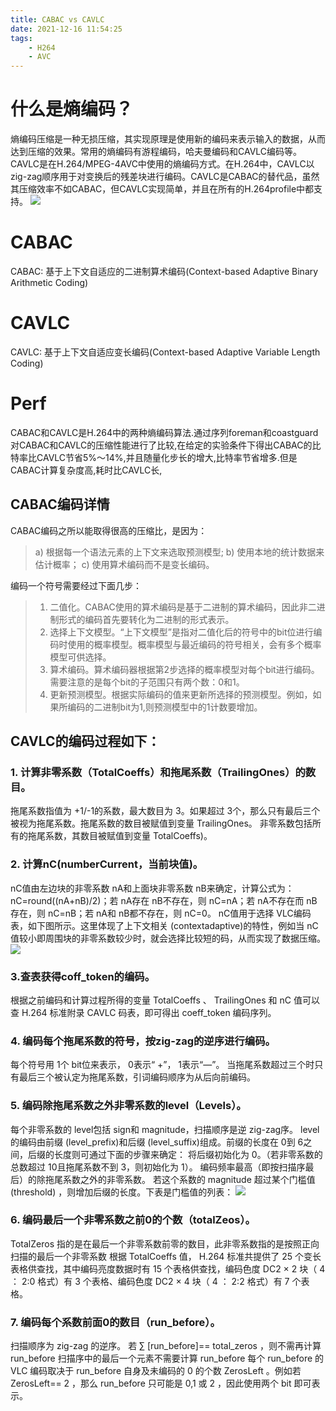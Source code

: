 ```yaml
---
title: CABAC vs CAVLC
date: 2021-12-16 11:54:25
tags:
    - H264
    - AVC
---
```

# 什么是熵编码？
熵编码压缩是一种无损压缩，其实现原理是使用新的编码来表示输入的数据，从而达到压缩的效果。常用的熵编码有游程编码，哈夫曼编码和CAVLC编码等。
CAVLC是在H.264/MPEG-4AVC中使用的熵编码方式。在H.264中，CAVLC以zig-zag顺序用于对变换后的残差块进行编码。CAVLC是CABAC的替代品，虽然其压缩效率不如CABAC，但CAVLC实现简单，并且在所有的H.264profile中都支持。
![](flow.png)
# CABAC
CABAC: 基于上下文自适应的二进制算术编码(Context-based Adaptive Binary Arithmetic Coding)
# CAVLC
CAVLC: 基于上下文自适应变长编码(Context-based Adaptive Variable Length Coding)
# Perf
CABAC和CAVLC是H.264中的两种熵编码算法.通过序列foreman和coastguard对CABAC和CAVLC的压缩性能进行了比较,在给定的实验条件下得出CABAC的比特率比CAVLC节省5%～14%,并且随量化步长的增大,比特率节省增多.但是CABAC计算复杂度高,耗时比CAVLC长,

## CABAC编码详情
CABAC编码之所以能取得很高的压缩比，是因为：

> a) 根据每一个语法元素的上下文来选取预测模型;
> b) 使用本地的统计数据来估计概率；
> c) 使用算术编码而不是变长编码。

编码一个符号需要经过下面几步：

> 1. 二值化。CABAC使用的算术编码是基于二进制的算术编码，因此非二进制形式的编码首先要转化为二进制的形式表示。
> 2. 选择上下文模型。“上下文模型”是指对二值化后的符号中的bit位进行编码时使用的概率模型。概率模型与最近编码的符号相关，会有多个概率模型可供选择。
> 3. 算术编码。算术编码器根据第2步选择的概率模型对每个bit进行编码。需要注意的是每个bit的子范围只有两个数：0和1。
> 4. 更新预测模型。根据实际编码的值来更新所选择的预测模型。例如，如果所编码的二进制bit为1,则预测模型中的1计数要增加。

## CAVLC的编码过程如下：

### 1. 计算非零系数（TotalCoeffs）和拖尾系数（TrailingOnes）的数目。

拖尾系数指值为 +1/-1的系数，最大数目为 3。如果超过 3个，那么只有最后三个被视为拖尾系数。拖尾系数的数目被赋值到变量 TrailingOnes。
非零系数包括所有的拖尾系数，其数目被赋值到变量 TotalCoeffs)。

### 2. 计算nC(numberCurrent，当前块值)。
nC值由左边块的非零系数 nA和上面块非零系数 nB来确定，计算公式为： nC=round((nA+nB)/2)；若 nA存在 nB不存在，则 nC=nA；若 nA不存在而 nB存在，则 nC=nB；若 nA和 nB都不存在，则 nC=0。
nC值用于选择 VLC编码表，如下图所示。这里体现了上下文相关 (contextadaptive)的特性，例如当 nC值较小即周围块的非零系数较少时，就会选择比较短的码，从而实现了数据压缩。
![](cal_2.gif)
### 3.查表获得coff_token的编码。

根据之前编码和计算过程所得的变量 TotalCoeffs 、 TrailingOnes 和 nC 值可以查 H.264 标准附录 CAVLC 码表，即可得出 coeff_token 编码序列。

### 4. 编码每个拖尾系数的符号，按zig-zag的逆序进行编码。

每个符号用 1个 bit位来表示， 0表示“ +”， 1表示“—”。
当拖尾系数超过三个时只有最后三个被认定为拖尾系数，引词编码顺序为从后向前编码。
### 5. 编码除拖尾系数之外非零系数的level（Levels）。

每个非零系数的 level包括 sign和 magnitude，扫描顺序是逆 zig-zag序。
level的编码由前缀 (level_prefix)和后缀 (level_suffix)组成。前缀的长度在 0到 6之间，后缀的长度则可通过下面的步骤来确定：
将后缀初始化为 0。（若非零系数的总数超过 10且拖尾系数不到 3，则初始化为 1）。
编码频率最高（即按扫描序最后）的除拖尾系数之外的非零系数。
若这个系数的 magnitude 超过某个门槛值 (threshold) ，则增加后缀的长度。下表是门槛值的列表： 
![](cal_5.gif)
### 6. 编码最后一个非零系数之前0的个数（totalZeos）。

TotalZeros 指的是在最后一个非零系数前零的数目，此非零系数指的是按照正向扫描的最后一个非零系数
根据 TotalCoeffs 值， H.264 标准共提供了 25 个变长表格供查找，其中编码亮度数据时有 15 个表格供查找，编码色度 DC2 × 2 块（ 4 ： 2:0 格式）有 3 个表格、编码色度 DC2 × 4 块（ 4 ： 2:2 格式）有 7 个表格。
### 7. 编码每个系数前面0的数目（run_before）。

扫描顺序为 zig-zag 的逆序。
若 ∑ [run_before]== total_zeros ，则不需再计算run_before
扫描序中的最后一个元素不需要计算 run_before
每个 run_before 的 VLC 编码取决于 run_before 自身及未编码的 0 的个数 ZerosLeft 。例如若 ZerosLeft== 2 ，那么 run_before 只可能是 0,1 或 2 ，因此使用两个 bit 即可表示。
